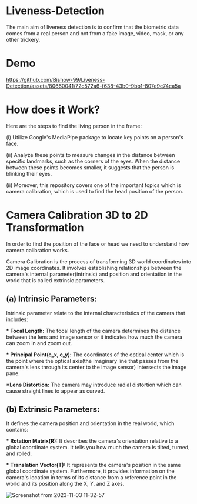 # Liveness-Detection
The main aim of liveness detection is to confirm that the biometric data comes from a real person and not from a fake image, video, mask, or any other trickery.

# Demo
https://github.com/Bishow-99/Liveness-Detection/assets/80660041/72c572a6-f638-43b0-9bb1-807e9c74ca5a

# How does it Work?
Here are the steps to find the living person in the frame:

(i) Utilize Google's MediaPipe package to locate key points on a person's face.

(ii) Analyze these points to measure changes in the distance between specific landmarks, such as the corners of the eyes. When the distance between these points becomes smaller, 
it suggests that the person is blinking their eyes.

(ii) Moreover, this repository covers one of the important topics which is camera calibration, which is used to find the head position of the person.

# Camera Calibration 3D to 2D Transformation
In order to find the position of the face or head we need to understand how camera calibration works.

Camera Calibration is the process of transforming 3D world coordinates into 2D image coordinates. It involves establishing relationships between the camera's internal parameter(intrinsic) and
position and orientation in the world that is called extrinsic parameters.

<h2> (a) Intrinsic Parameters:</h2> Intrinsic parameter relate to the internal characteristics of the camera that includes:

<b>* Focal Length:</b> The focal length of the camera determines the distance between the lens and image sensor or it indicates how much the camera can zoom in and zoom out.
     
<b>* Principal Point(c_x, c_y):</b> The coordinates of the optical center which is the point where the optical axis(the imaginary line that passes from the camera's lens through its center to the image sensor) intersects the image pane.
     
<b>*Lens Distortion:</b> The camera may introduce radial distortion which can cause straight lines to appear as curved.


<h2>(b) Extrinsic Parameters:</h2> It defines the camera position and orientation in the real world, which contains:

<b>* Rotation Matrix(R):</b> It describes the camera's orientation relative to a global coordinate system. It tells you how much the camera is tilted, turned, and rolled.

<b>* Translation Vector(T):</b> It represents the camera's position in the same global coordinate system. Furthermore, it provides information on the camera's location in terms of its distance from a reference point in the world and its position along the X, Y, and Z axes.

![Screenshot from 2023-11-03 11-32-57](https://github.com/Bishow-99/Liveness-Detection/assets/80660041/abdddb46-5d29-4f08-a6ce-0b739b26c49c)


